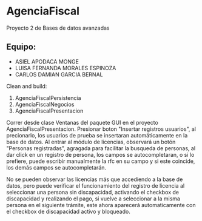 # AgenciaFiscal
Proyecto 2 de Bases de datos avanzadas

## Equipo:
- ASIEL APODACA MONGE
- LUISA FERNANDA MORALES ESPINOZA
- CARLOS DAMIAN GARCIA BERNAL

Clean and build:
1. AgenciaFiscalPersistencia
2. AgenciaFiscalNegocios
3. AgenciaFiscalPresentacion

Correr desde clase Ventanas del paquete GUI en el proyecto AgenciaFiscalPresentacion.
Presionar boton "Insertar registros usuarios", al precionarlo, los usuarios de prueba se insertaran automáticamente en la base de datos.
Al entrar al módulo de licencias, observará un botón "Personas registradas", agragada para facilitar la busqueda de personas,
al dar click en un registro de persona, los campos se autocompletaran, o si lo prefiere, puede escribir manualmente la rfc en su campo y
si este coincide, los demás campos se autocompletarán.

No se pueden observar las licencias más que accediendo a la base de datos, pero puede verificar el funcionamiento del registro de licencia al seleccionar
una persona sin discapacidad, activando el checkbox de discapacidad y realizando el pago, si vuelve a seleccionar a la misma persona en el siguiente trámite,
este ahora aparecerá automaticamente con el checkbox de discapacidad activo y bloqueado.
